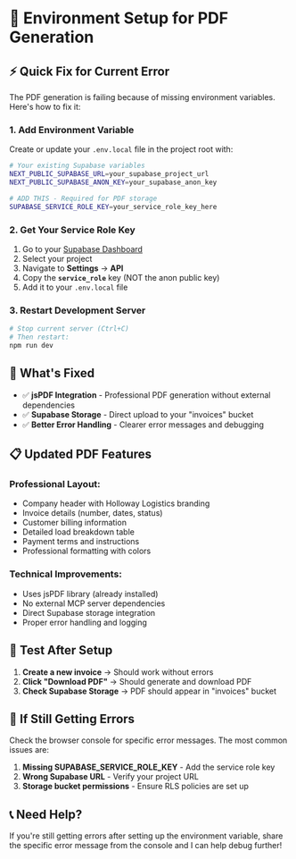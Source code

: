 # 🔧 Environment Setup for PDF Generation

## ⚡ Quick Fix for Current Error

The PDF generation is failing because of missing environment variables. Here's how to fix it:

### 1. **Add Environment Variable**

Create or update your `.env.local` file in the project root with:

```bash
# Your existing Supabase variables
NEXT_PUBLIC_SUPABASE_URL=your_supabase_project_url
NEXT_PUBLIC_SUPABASE_ANON_KEY=your_supabase_anon_key

# ADD THIS - Required for PDF storage
SUPABASE_SERVICE_ROLE_KEY=your_service_role_key_here
```

### 2. **Get Your Service Role Key**

1. Go to your [Supabase Dashboard](https://supabase.com/dashboard)
2. Select your project
3. Navigate to **Settings** → **API**
4. Copy the **`service_role`** key (NOT the anon public key)
5. Add it to your `.env.local` file

### 3. **Restart Development Server**

```bash
# Stop current server (Ctrl+C)
# Then restart:
npm run dev
```

## 🎯 **What's Fixed**

- ✅ **jsPDF Integration** - Professional PDF generation without external dependencies
- ✅ **Supabase Storage** - Direct upload to your "invoices" bucket
- ✅ **Better Error Handling** - Clearer error messages and debugging

## 📋 **Updated PDF Features**

### **Professional Layout:**
- Company header with Holloway Logistics branding
- Invoice details (number, dates, status)
- Customer billing information
- Detailed load breakdown table
- Payment terms and instructions
- Professional formatting with colors

### **Technical Improvements:**
- Uses jsPDF library (already installed)
- No external MCP server dependencies
- Direct Supabase storage integration
- Proper error handling and logging

## 🚀 **Test After Setup**

1. **Create a new invoice** → Should work without errors
2. **Click "Download PDF"** → Should generate and download PDF
3. **Check Supabase Storage** → PDF should appear in "invoices" bucket

## 🔧 **If Still Getting Errors**

Check the browser console for specific error messages. The most common issues are:

1. **Missing SUPABASE_SERVICE_ROLE_KEY** - Add the service role key
2. **Wrong Supabase URL** - Verify your project URL
3. **Storage bucket permissions** - Ensure RLS policies are set up

## 📞 **Need Help?**

If you're still getting errors after setting up the environment variable, share the specific error message from the console and I can help debug further!
